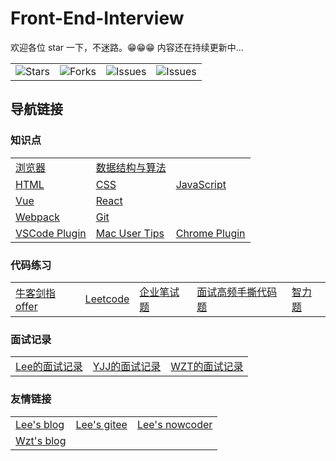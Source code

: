 # Front-End-Interview

欢迎各位 star 一下，不迷路。😁😁😁 内容还在持续更新中...

<table>
	<tr>
		<td>
			<img alt="Stars" src="https://img.shields.io/github/stars/lf2021/Front-End-Interview?style=flat-square&labelColor=343b41">
		</td>
		<td>
			<img alt="Forks" src="https://img.shields.io/github/forks/lf2021/Front-End-Interview?style=flat-square&labelColor=343b41">
		</td>
		<td>
			<img alt="Issues" src="https://img.shields.io/github/issues/lf2021/Front-End-Interview?style=flat-square&labelColor=343b41">
		</td>
		<td>
			<img alt="Issues" src="https://img.shields.io/github/issues-pr/lf2021/Front-End-Interview?style=flat-square&labelColor=343b41">
		</td>
	</tr>
</table>

## 导航链接

### 知识点

<table>
	<tr>
		<td>
			<a href="https://github.com/lf2021/Front-End-Interview/blob/master/01.浏览器/浏览器.md">浏览器</a>
		</td>
		<td>
			<a href="https://github.com/lf2021/Front-End-Interview/blob/master/02.数据结构与算法/数据结构与算法.md">数据结构与算法</a>
		</td>
		<td></td>
	</tr>
	<tr>
		<td>
			<a href="https://github.com/lf2021/Front-End-Interview/blob/master/03.HTML/html.md">HTML</a>
		</td>
		<td>
			<a href="https://github.com/lf2021/Front-End-Interview/blob/master/04.CSS/css.md">CSS</a>
		</td>
		<td>
			<a href="https://github.com/lf2021/Front-End-Interview/blob/master/05.JavaScript/js.md">JavaScript</a>
		</td>
	</tr>
	<tr>
		<td>
			<a href="https://github.com/lf2021/Front-End-Interview/blob/master/06.Vue/vue.md">Vue</a>
		</td>
		<td>
			<a href="https://github.com/lf2021/Front-End-Interview/blob/master/11.React/react.md">React</a>
		</td>
		<td></td>
	</tr>
	<tr>
		<td>
			<a href="https://github.com/lf2021/Front-End-Interview/blob/master/12.Webpack/webpack.md">Webpack</a>
		</td>
		<td>
			<a href="https://github.com/lf2021/Front-End-Interview/blob/master/10.git常用指令/git常用指令.md">Git</a>
		</td>
		<td></td>
	</tr>
	<tr>
		<td>
			<a href="https://github.com/lf2021/Front-End-Interview/blob/master/13.实战篇/VSCode-plugin.md">VSCode Plugin</a>
		</td>
		<td>
			<a href="https://github.com/lf2021/Front-End-Interview/blob/master/13.%E5%AE%9E%E6%88%98%E7%AF%87/mac-tips.md">Mac User Tips</a>
		</td>
		<td>
			<a href="https://github.com/lf2021/Front-End-Interview/blob/master/13.%E5%AE%9E%E6%88%98%E7%AF%87/chorme-plugin.md">Chrome Plugin</a>
		</td>
	</tr>
</table>

### 代码练习

<table>
	<tr>
		<td>
			<a href="https://github.com/lf2021/Front-End-Interview/blob/master/07.算法刷题/牛客网 - 剑指offer.md">牛客剑指offer</a>
		</td>
		<td>
			<a href="https://github.com/lf2021/Front-End-Interview/blob/master/07.算法刷题/leetcode思路.md">Leetcode</a>
		</td>
		<td>
			<a href="https://github.com/lf2021/Front-End-Interview/blob/master/07.算法刷题/牛客网 - 企业笔试题.md">企业笔试题</a>
		</td>
		<td>
			<a href="https://github.com/lf2021/Front-End-Interview/blob/master/08.面试高频手撕代码题/面试高频手撕代码题.md">面试高频手撕代码题</a>
		</td>
		<td>
			<a href="https://github.com/lf2021/Front-End-Interview/blob/master/09.面试复盘/智力题.md">智力题</a>
		</td>
	</tr>
</table>

### 面试记录

<table>
	<tr>
		<td>
			<a href="https://github.com/lf2021/Front-End-Interview/blob/master/09.面试复盘/Lee的面试记录.md">Lee的面试记录</a>
		</td>
		<td>
			<a href="https://github.com/lf2021/Front-End-Interview/blob/master/09.面试复盘/YJJ的面试记录.md">YJJ的面试记录</a>
		</td>
		<td>
			<a href="https://github.com/lf2021/Front-End-Interview/blob/master/09.面试复盘/Wzt的面试记录.md">WZT的面试记录</a>
		</td>
	</tr>
</table>

### 友情链接

<table>
	<tr>
		<td>
			<a href="https://lf2021.github.io/">Lee's blog</a>
		</td>
		<td>
			<a href="https://gitee.com/lee_van">Lee's gitee</a>
		</td>
		<td>
			<a href="https://www.nowcoder.com/profile/549508843">Lee's nowcoder</a>
		</td>
	</tr>
	<tr>
		<td>
			<a href="https://wzt2023.github.io/">Wzt's blog</a>
		</td>
		<td></td>
		<td></td>
	</tr>
</table>
